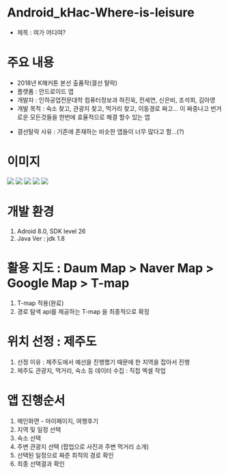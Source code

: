 # Android_kHac-Where-is-leisure
- 제목 : 여가 어디여?

# 주요 내용
- 2018년 K해커톤 본선 출품작(결선 탈락)
- 플랫폼 : 안드로이드 앱
- 개발자 : 인하공업전문대학 컴퓨터정보과 하진욱, 전세연, 신은비, 조석희, 김아영
- 개발 목적 : 숙소 찾고, 관광지 찾고, 먹거리 찾고, 이동경로 짜고... 이 짜증나고 번거로운 모든것들을 한번에 효율적으로 해결 할수 있는 앱
+ 결선탈락 사유 : 기존에 존재하는 비슷한 앱들이 너무 많다고 함...(?)

# 이미지
<img src = "https://github.com/BrokenMental/Android_kHac-Where-is-leisure/blob/master/readme_img/1.png?raw=true">
<img src = "https://github.com/BrokenMental/Android_kHac-Where-is-leisure/blob/master/readme_img/2.png?raw=true">
<img src = "https://github.com/BrokenMental/Android_kHac-Where-is-leisure/blob/master/readme_img/3.png?raw=true">
<img src = "https://github.com/BrokenMental/Android_kHac-Where-is-leisure/blob/master/readme_img/4.png?raw=true">
<img src = "https://github.com/BrokenMental/Android_kHac-Where-is-leisure/blob/master/readme_img/5.png?raw=true">


# 개발 환경
1. Adroid 8.0, SDK level 26
2. Java Ver : jdk 1.8

# 활용 지도 : Daum Map > Naver Map > Google Map > T-map
1. T-map 적용(완료)
2. 경로 탐색 api를 제공하는 T-map 을 최종적으로 확정

# 위치 선정 : 제주도
1. 선정 이유 : 제주도에서 예선을 진행했기 때문에 한 지역을 잡아서 진행
2. 제주도 관광지, 먹거리, 숙소 등 데이터 수집 : 직접 엑셀 작업

# 앱 진행순서
1. 메인화면 - 마이페이지, 여행후기
2. 지역 및 일정 선택
3. 숙소 선택
4. 주변 관광지 선택 (팝업으로 사진과 주변 먹거리 소개)
5. 선택된 일정으로 짜준 최적의 경로 확인
6. 최종 선택결과 확인

